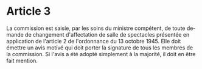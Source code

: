 # Article 3

La commission est saisie, par les soins du ministre compétent, de toute de­mande de changement d'affectation de salle de spectacles présentée en application de l'ar­ticle 2 de l'ordonnance du 13 octobre 1945. Elle doit émettre un avis motivé qui doit por­ter la signature de tous les membres de la commission. Si l'avis a été adopté simplement à la majorité, il doit en être fait mention.
